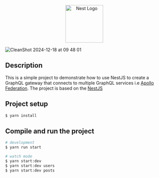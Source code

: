 <p align="center">
  <a href="http://nestjs.com/" target="blank"><img src="https://nestjs.com/img/logo-small.svg" width="120" alt="Nest Logo" /></a>
</p>

[circleci-image]: https://img.shields.io/circleci/build/github/nestjs/nest/master?token=abc123def456

[circleci-url]: https://circleci.com/gh/nestjs/nest

![CleanShot 2024-12-18 at 09 48 01](https://github.com/user-attachments/assets/2ba3e7e0-fa58-4071-bd5d-4db33456a624)


## Description

This is a simple project to demonstrate how to use NestJS to create a GraphQL gateway that connects to multiple GraphQL
services i.e [Apollo Federation](https://www.apollographql.com/docs/graphos/schema-design/federated-schemas/federation).
The project is based on the [NestJS](https://nestjs.com/)

## Project setup

```bash
$ yarn install
```

## Compile and run the project

```bash
# development
$ yarn run start

# watch mode
$ yarn start:dev
$ yarn start:dev users
$ yarn start:dev posts
```